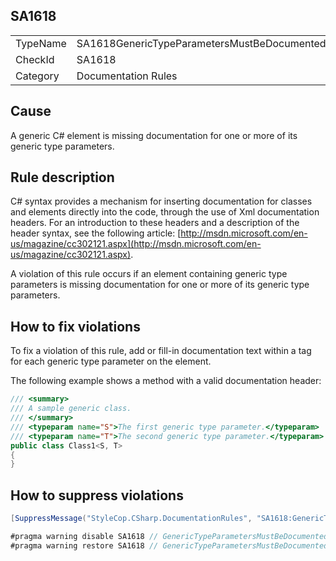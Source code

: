 ﻿## SA1618

<table>
<tr>
  <td>TypeName</td>
  <td>SA1618GenericTypeParametersMustBeDocumented</td>
</tr>
<tr>
  <td>CheckId</td>
  <td>SA1618</td>
</tr>
<tr>
  <td>Category</td>
  <td>Documentation Rules</td>
</tr>
</table>

## Cause

A generic C# element is missing documentation for one or more of its generic type parameters.

## Rule description

C# syntax provides a mechanism for inserting documentation for classes and elements directly into the code, through the use of Xml documentation headers. For an introduction to these headers and a description of the header syntax, see the following article: [http://msdn.microsoft.com/en-us/magazine/cc302121.aspx](http://msdn.microsoft.com/en-us/magazine/cc302121.aspx).

A violation of this rule occurs if an element containing generic type parameters is missing documentation for one or more of its generic type parameters.

## How to fix violations

To fix a violation of this rule, add or fill-in documentation text within a <typeparam> tag for each generic type parameter on the element.

The following example shows a method with a valid documentation header:

```csharp
/// <summary>
/// A sample generic class.
/// </summary>
/// <typeparam name="S">The first generic type parameter.</typeparam>
/// <typeparam name="T">The second generic type parameter.</typeparam>
public class Class1<S, T>
{ 
}
```

## How to suppress violations

```csharp
[SuppressMessage("StyleCop.CSharp.DocumentationRules", "SA1618:GenericTypeParametersMustBeDocumented", Justification = "Reviewed.")]
```

```csharp
#pragma warning disable SA1618 // GenericTypeParametersMustBeDocumented
#pragma warning restore SA1618 // GenericTypeParametersMustBeDocumented
```
